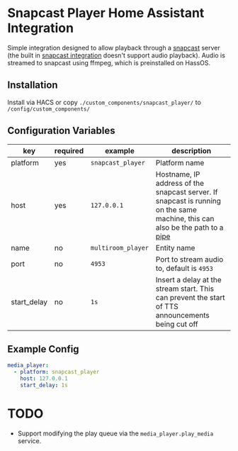 # Snapcast Player Home Assistant Integration
Simple integration designed to allow playback through a [snapcast](https://mjaggard.github.io/snapcast/) server (the built in [snapcast integration](https://www.home-assistant.io/integrations/snapcast/) doesn't support audio playback).
Audio is streamed to snapcast using ffmpeg, which is preinstalled on HassOS.

## Installation

Install via HACS or copy `./custom_components/snapcast_player/` to `/config/custom_components/`

## Configuration Variables

| key         | required | example            | description                                                                                                                                                                                               |
|-------------|----------|--------------------|-----------------------------------------------------------------------------------------------------------------------------------------------------------------------------------------------------------|
| platform    | yes      | `snapcast_player`  | Platform name                                                                                                                                                                                             |
| host        | yes      | `127.0.0.1`        | Hostname, IP address of the snapcast server. If snapcast is running on the same machine, this can also be the path to a [pipe](https://github.com/badaix/snapcast/blob/develop/doc/configuration.md#pipe) |
| name        | no       | `multiroom_player` | Entity name                                                                                                                                                                                               |
| port        | no       | `4953`             | Port to stream audio to, default is `4953`                                                                                                                                                                |
| start_delay | no       | `1s`               | Insert a delay at the stream start. This can prevent the start of TTS announcements being cut off                                                                                                         |

## Example Config

```yaml
media_player:
  - platform: snapcast_player
    host: 127.0.0.1
    start_delay: 1s
```

# TODO

- Support modifying the play queue via the `media_player.play_media` service.